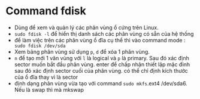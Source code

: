 # Command fdisk
+ Dùng để xem và quản lý các phân vùng ổ cứng trên Linux. 
 + `sudo fdisk -l` để hiển thị danh sách các phân vùng có sẵn của hệ thống
 + để làm việc trên các phân vùng ổ đĩa cụ thể thì vào command mode : ` sudo fdisk /dev/sda`
 +  Xem bảng phân vùng sử dụng `p`, `d` để xóa 1 phân vùng. 
 + `n` để tạo mới 1 vân vùng với `l` là logical và `p` là primary. Sau đó xác định sector muốn bắt đầu phân vùng. enter để chấp nhận thiết lập mặc đinh sau đó xác định sector cuối của phân vùng. có thể chỉ định kích thước của ổ đĩa thay vì là sector
 + định dạng phân vùng vừa tạo với command `sudo mkfs`.ext4 /dev/sda6. Nếu là swap thì mà mkswap
